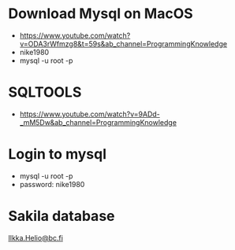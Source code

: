 # Download Mysql on MacOS
- https://www.youtube.com/watch?v=ODA3rWfmzg8&t=59s&ab_channel=ProgrammingKnowledge
-   nike1980
-   mysql -u root -p

# SQLTOOLS
-   https://www.youtube.com/watch?v=9ADd-_mM5Dw&ab_channel=ProgrammingKnowledge


# Login to mysql
-   mysql -u root -p
-   password: nike1980

# Sakila database

Ilkka.Helio@bc.fi